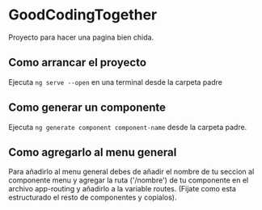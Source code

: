 # GoodCodingTogether

Proyecto para hacer una pagina bien chida.

## Como arrancar el proyecto

Ejecuta `ng serve --open` en una terminal desde la carpeta padre

## Como generar un componente

Ejecuta `ng generate component component-name` desde la carpeta padre.

## Como agregarlo al menu general

Para añadirlo al menu general debes de añadir el nombre de tu seccion al componente menu y agregar la ruta ('/nombre') de tu componente en el archivo app-routing y añadirlo a la variable routes. (Fijate como esta estructurado el resto de componentes y copialos).
